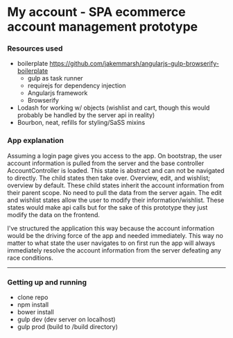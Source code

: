 My account - SPA ecommerce account management prototype
=====================================

### Resources used

- boilerplate https://github.com/jakemmarsh/angularjs-gulp-browserify-boilerplate
  - gulp as task runner
  - requirejs for dependency injection
  - Angularjs framework
  - Browserify
- Lodash for working w/ objects (wishlist and cart, though this would probably be handled by the server api in reality)
- Bourbon, neat, refills for styling/SaSS mixins

### App explanation
Assuming a login page gives you access to the app.
On bootstrap, the user account information is pulled from the server and the base controller AccountController is loaded.
This state is abstract and can not be navigated to directly.
The child states then take over. Overview, edit, and wishlist; overview by default.
These child states inherit the account information from their parent scope.
No need to pull the data from the server again.
The edit and wishlist states allow the user to modify their information/wishlist.
These states would make api calls but for the sake of this prototype they just modify the data on the frontend.

I've structured the application this way because the account information would be the driving force of the app and needed immediately. This way no matter to what state the user navigates to on first run the app will always immediately resolve the account information from the server defeating any race conditions.



---

### Getting up and running

- clone repo
- npm install
- bower install
- gulp dev (dev server on localhost)
- gulp prod (build to /build directory)
